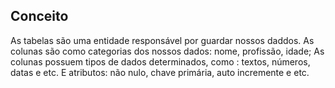 ## Conceito
As tabelas são uma entidade responsável por guardar nossos daddos.
As colunas são como categorias dos nossos dados: nome, profissão, idade;
As colunas possuem  tipos de dados determinados, como : textos, números, datas e etc. 
E atributos: não nulo, chave primária, auto incremente e etc.